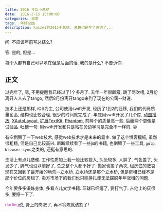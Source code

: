 ```yaml
---
title: 2016 年后小总结
date:  2016-3-15 15:00:00
categories: 日常
tags:  年终总结
description: kaizei的2015小总结. 总算也是写了总结了...
---
```



问: 不应该年前写总结么?

答: 是的, 但是...



每个人都有自己可以填在但是后面的话, 我的是什么? 不告诉你.

## 正文

过完年了, 嗯, 不用提醒我已经过了1个多月了. 去年一年很颠簸, 跳了两次槽, 2月份离开人人去了tango, 然后8月份离开tango来到了现在的公司--财说. 

技术上还是那样, iOS为主, 公司使用swift开发, 经历了1到2的迁移, 我们的代码质量蛮高, 结构也比较合理, 很少的时间就完成了. 年底用swift开发了几个库, [动图播放](https://github.com/kaizeiyimi/XLYAnimatedImage), [XAutoLayout](https://github.com/kaizeiyimi/XAutoLayout),  [扩展TextKit](https://github.com/kaizeiyimi/XLYTextKitExtension), [Phantom](https://github.com/kaizeiyimi/Phantom), 前两个的质量高一些, 后面两个更像是试验品. 吐槽一句: 用swift开发和只是站在旁边学习是完全不一样的. 😛

 有空倒腾了一下web技术, 感觉web技术才是未来的霸主. 做了这个博客模板, 虽然很粗糙, 但是自己比较高兴. 断断续续看了一些js的书籍, 也倒腾了一些工具, `gulp`, `browser-sync`之类的, 还挺有意思的.

生活上有点儿悲催. 工作性质加上我一般比较投入, 久坐较多, 人胖了, 气色差了, 头发少了, 脾气也没以前好了, 总之整个人都不好了. 搬家也搬了两次, 租房住的悲哀. 现在又回到了最开始的地荒--立水桥. 立水桥还是那个立水桥, 但是房租已经不是那个价位的房租了. 卖方市场下的我们也只能挣扎却无法摆脱年年涨租的问题.

今年要多多锻炼身体, 多看点儿文学书籍. 篮球已经瘪了, 要打气了. 吉他上的灰很多, 要擦一下了. 

<span style="color:rgb(179,62,170)">darling</span>说, 身上的肉肥了, 再不锻炼就该割了!